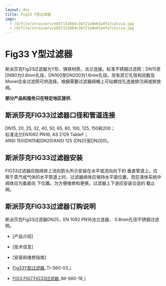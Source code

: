 ```yaml
---
layout: doc
title: Fig33 Y型过滤器
imgs:
  - /d/file/strainers/e03f153684c36721a9e63a4fa7c2ccca.jpg
  - /d/file/strainers/e03f153684c36721a9e63a4fa7c2ccca.jpg
---
```


# Fig33 Y型过滤器

斯派莎克Fig33过滤器为Y形、铸铁材质，法兰连接。标准不锈钢过滤网：DN15至DN80为0.8mm孔径，DN100至DN200为1.6mm孔径。另有其它孔径和目数及Monel合金过滤网可供选择。根据需要过滤器阀帽上可钻螺纹孔连接排污阀或排放阀。

**部分产品和服务只在特定地区提供.**

## 斯派莎克FIG33过滤器口径和管道连接

DN15, 20, 25, 32, 40, 50, 65, 80, 100, 125, 150和200；  
标准法兰EN1092 PN16, AS 2129 TableF；  
ANSI 150(DN15和DN20)ANSI 125 (DN25至DN200)。

## 斯派莎克FIG33过滤器安装

FIG33过滤器应按阀体上流向箭头所示安装在水平或流向向下的 垂直管道上。应用于蒸汽或气体的水平管道上时，过滤器阀体应保持水平面位置，而在液体系统中阀体应为垂直向 下位置。为方便维修和更换，过滤器上下游应安装合适的 截止阀。

## 斯派莎克FIG33过滤器订购说明

斯派莎克Fig33过滤器DN25，EN 1092 PN16法兰连接， 0.8mm孔径不锈钢过滤网。

- [产品介绍]
- [技术信息]
- [安装和维修指南]

- [Fig33Y型过滤器](/d/pdf/TI-S60-03-Fig33%20铸铁过滤器.pdf)\_TI-S60-03\_\

- [FIG3,FIG7,FIG33过滤器](/d/pdf/IM-S60-18-FIG3,7,33过滤器.pdf)\_IM-S60-18\_\
